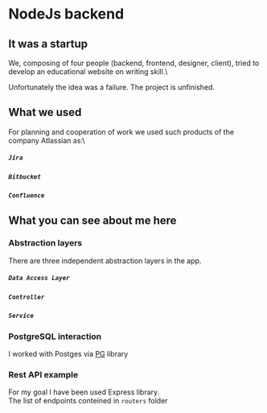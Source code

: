 # NodeJs backend 

## It was a startup

We, composing of four people (backend, frontend, designer, client), tried to develop an educational website on writing skill.\

Unfortunately the idea was a failure. The project is unfinished.

## What we used

For planning and cooperation of work we used such products of the company Atlassian as:\

##### `Jira`

##### `Bitbucket`

##### `Confluence`

## What you can see about me here

### Abstraction layers

There are three independent abstraction layers in the app.

##### `Data Access Layer`

##### `Controller`

##### `Service`

### PostgreSQL interaction

I worked with Postges via [PG](https://www.npmjs.com/package/pg) library 

### Rest API example

For my goal I have been used Express library.\
The list of endpoints conteined in `routers` folder
